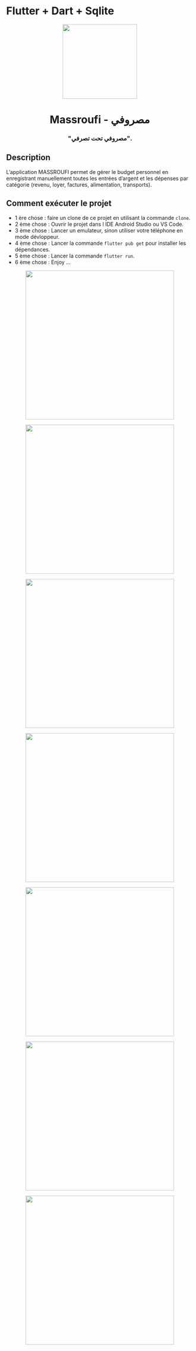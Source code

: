 # Flutter + Dart + Sqlite

<p align="center">
  <img src="assets/images/app_icon-nbg.png" width="200">
</p>
<h1 align="center">Massroufi - مصروفي</h1>
<h3 align="center">"مصروفي تحت تصرفي".</h3>

## Description
L’application MASSROUFI permet de gérer le budget personnel en enregistrant manuellement 
toutes les entrées d’argent et les dépenses par catégorie (revenu, loyer, factures, alimentation,
transports).


## Comment exécuter le projet 
* 1 ère chose : faire un clone de ce projet en utilisant la commande `clone`. 
* 2 ème chose : Ouvrir le projet dans l IDE Android Studio ou VS Code.
* 3 ème chose : Lancer un emulateur, sinon utiliser votre téléphone en mode dévloppeur.
* 4 ème chose : Lancer la commande `flutter pub get` pour installer les dépendances.
* 5 ème chose : Lancer la commande `flutter run`.
* 6 ème chose : Enjoy ...

<p align="center">
  <img src="assets/print_1.png" width="400">
</p>

<p align="center">
  <img src="assets/print_2.png" width="400">
</p>

<p align="center">
  <img src="assets/print_3.png" width="400">
</p>

<p align="center">
  <img src="assets/print_4.png" width="400">
</p>

<p align="center">
  <img src="assets/print_8.png" width="400">
</p>

<p align="center"> 
  <img src="assets/print_9.png" width="400">
</p>

<p align="center">
  <img src="assets/print_10.png" width="400">
</p>
